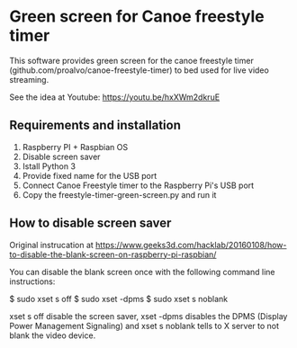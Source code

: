 # Green screen for Canoe freestyle timer

This software provides green screen for the canoe freestyle timer (github.com/proalvo/canoe-freestyle-timer) to bed used for live video streaming.

See the idea at Youtube: https://youtu.be/hxXWm2dkruE

## Requirements and installation

1. Raspberry PI + Raspbian OS
1. Disable screen saver
1. Istall Python 3
1. Provide fixed name for the USB port
1. Connect Canoe Freestyle timer to the Raspberry Pi's USB port
1. Copy the freestyle-timer-green-screen.py and run it

## How to disable screen saver

Original instrucation at https://www.geeks3d.com/hacklab/20160108/how-to-disable-the-blank-screen-on-raspberry-pi-raspbian/

You can disable the blank screen once with the following command line instructions:

$ sudo xset s off
$ sudo xset -dpms
$ sudo xset s noblank
 
xset s off disable the screen saver, xset -dpms disables the DPMS (Display Power Management Signaling) and xset s noblank tells to X server to not blank the video device.

